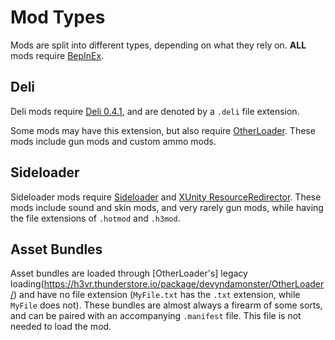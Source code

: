 # Mod Types

Mods are split into different types, depending on what they rely on. **ALL** mods require [BepInEx](https://h3vr.thunderstore.io/package/BepInEx/BepInExPack_H3VR/).

## Deli

Deli mods require [Deli 0.4.1](https://h3vr.thunderstore.io/package/DeliCollective/Deli/), and are denoted by a `.deli` file extension.

Some mods may have this extension, but also require [OtherLoader](https://h3vr.thunderstore.io/package/devyndamonster/OtherLoader/). These mods include gun mods and custom ammo mods.

## Sideloader

Sideloader mods require [Sideloader](https://h3vr.thunderstore.io/package/denikson/H3VR_Sideloader/) and [XUnity ResourceRedirector](https://h3vr.thunderstore.io/package/bbepis/XUnity_ResourceRedirector/). These mods include sound and skin mods, and very rarely gun mods, while having the file extensions of `.hotmod` and `.h3mod`.

## Asset Bundles

Asset bundles are loaded through [OtherLoader's] legacy loading(https://h3vr.thunderstore.io/package/devyndamonster/OtherLoader/) and have no file extension (`MyFile.txt` has the `.txt` extension, while `MyFile` does not). These bundles are almost always a firearm of some sorts, and can be paired with an accompanying `.manifest` file. This file is not needed to load the mod.

